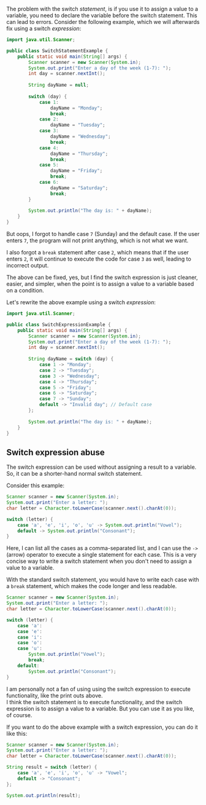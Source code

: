 

The problem with the switch _statement_, is if you use it to assign a value to a variable, you need to declare the variable before the switch statement. This can lead to errors. Consider the following example, which we will afterwards fix using a switch _expression_:

```java
import java.util.Scanner;

public class SwitchStatementExample {
    public static void main(String[] args) {
        Scanner scanner = new Scanner(System.in);
        System.out.print("Enter a day of the week (1-7): ");
        int day = scanner.nextInt();
        
        String dayName = null;
        
        switch (day) {
            case 1:
                dayName = "Monday";
                break;
            case 2:
                dayName = "Tuesday";
            case 3:
                dayName = "Wednesday";
                break;
            case 4:
                dayName = "Thursday";
                break;
            case 5:
                dayName = "Friday";
                break;
            case 6:
                dayName = "Saturday";
                break;
        }
        
        System.out.println("The day is: " + dayName);
    }
}
```

But oops, I forgot to handle case `7` (Sunday) and the default case. If the user enters `7`, the program will not print anything, which is not what we want.

I also forgot a `break` statement after case `2`, which means that if the user enters `2`, it will continue to execute the code for case `3` as well, leading to incorrect output.

The above can be fixed, yes, but I find the switch expression is just cleaner, easier, and simpler, when the point is to assign a value to a variable based on a condition.

Let's rewrite the above example using a switch _expression_:

```java
import java.util.Scanner;

public class SwitchExpressionExample {
    public static void main(String[] args) {
        Scanner scanner = new Scanner(System.in);
        System.out.print("Enter a day of the week (1-7): ");
        int day = scanner.nextInt();
        
        String dayName = switch (day) {
            case 1 -> "Monday";
            case 2 -> "Tuesday";
            case 3 -> "Wednesday";
            case 4 -> "Thursday";
            case 5 -> "Friday";
            case 6 -> "Saturday";
            case 7 -> "Sunday"; 
            default -> "Invalid day"; // Default case
        };
        
        System.out.println("The day is: " + dayName);
    }
}
```


## Switch expression abuse
The switch expression can be used without assigning a result to a variable. So, it can be a shorter-hand normal switch statement. 

Consider this example:

```java
Scanner scanner = new Scanner(System.in);
System.out.print("Enter a letter: ");
char letter = Character.toLowerCase(scanner.next().charAt(0));

switch (letter) {
    case 'a', 'e', 'i', 'o', 'u' -> System.out.println("Vowel");
    default -> System.out.println("Consonant");
}
```

Here, I can list all the cases as a comma-separated list, and I can use the `->` (arrow) operator to execute a single statement for each case. This is a very concise way to write a switch statement when you don't need to assign a value to a variable.

With the standard switch statement, you would have to write each case with a `break` statement, which makes the code longer and less readable.

```java
Scanner scanner = new Scanner(System.in);
System.out.print("Enter a letter: ");
char letter = Character.toLowerCase(scanner.next().charAt(0));

switch (letter) {
    case 'a':
    case 'e':
    case 'i':
    case 'o':
    case 'u':
        System.out.println("Vowel");
        break;
    default:
        System.out.println("Consonant");
}
```

I am personally not a fan of using using the switch expression to execute functionality, like the print outs above.\
I think the switch statement is to execute functionality, and the switch expression is to assign a value to a variable. But you can use it as you like, of course.

If you want to do the above example with a switch expression, you can do it like this:

```java
Scanner scanner = new Scanner(System.in);
System.out.print("Enter a letter: ");
char letter = Character.toLowerCase(scanner.next().charAt(0));

String result = switch (letter) {
    case 'a', 'e', 'i', 'o', 'u' -> "Vowel";
    default -> "Consonant";
};

System.out.println(result);
```